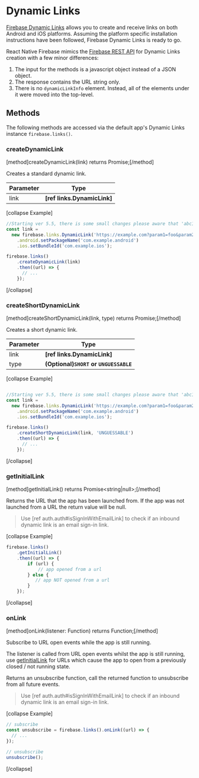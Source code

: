 # Dynamic Links

[Firebase Dynamic Links](https://firebase.google.com/docs/dynamic-links/) allows you to create and receive links on both Android and iOS platforms.
Assuming the platform specific installation instructions have been followed, Firebase Dynamic Links is ready to go.

React Native Firebase mimics the [Firebase REST API](https://firebase.google.com/docs/dynamic-links/rest) for Dynamic Links creation with a few minor differences:

1. The input for the methods is a javascript object instead of a JSON object.
2. The response contains the URL string only.
3. There is no `dynamicLinkInfo` element. Instead, all of the elements under it were moved into the top-level.

## Methods

The following methods are accessed via the default app's Dynamic Links instance `firebase.links()`.

### createDynamicLink
[method]createDynamicLink(link) returns Promise<string>;[/method]

Creates a standard dynamic link.

| Parameter | Type |
| --------- | ------- |
| link   | **[ref links.DynamicLink]**  |

[collapse Example]
```javascript
//Starting ver 5.5, there is some small changes please aware that 'abc123.page.link' had changed to 'https://abc123.page.link'
const link = 
  new firebase.links.DynamicLink('https://example.com?param1=foo&param2=bar', 'https://abc123.page.link')
    .android.setPackageName('com.example.android')
    .ios.setBundleId('com.example.ios');

firebase.links()
    .createDynamicLink(link)
    .then((url) => {
      // ...
    });
```
[/collapse]

### createShortDynamicLink
[method]createShortDynamicLink(link, type) returns Promise<string>;[/method]

Creates a short dynamic link.

| Parameter | Type |
| --------- | ------- |
| link   | **[ref links.DynamicLink]**  |
| type   | **(Optional)`SHORT` or `UNGUESSABLE`**  |

[collapse Example]
```javascript

//Starting ver 5.5, there is some small changes please aware that 'abc123.page.link' had changed to 'https://abc123.page.link'
const link = 
  new firebase.links.DynamicLink('https://example.com?param1=foo&param2=bar', 'https://abc123.page.link')
    .android.setPackageName('com.example.android')
    .ios.setBundleId('com.example.ios');

firebase.links()
    .createShortDynamicLink(link, 'UNGUESSABLE')
    .then((url) => {
      // ...
    });
```
[/collapse]

### getInitialLink
[method]getInitialLink() returns Promise<string|null>;[/method]

Returns the URL that the app has been launched from. If the app was not launched from a URL the return value will be null.

> Use [ref auth.auth#isSignInWithEmailLink] to check if an inbound dynamic link is an email sign-in link.

[collapse Example]
```javascript
firebase.links()
    .getInitialLink()
    .then((url) => {
        if (url) {
            // app opened from a url
        } else {
           // app NOT opened from a url
        }
    });
```
[/collapse]

### onLink
[method]onLink(listener: Function<string>) returns Function;[/method]

Subscribe to URL open events while the app is still running.

The listener is called from URL open events whilst the app is still running, use [getInitialLink](#getInitialLink) for URLs which cause the app to open from a previously closed / not running state.

Returns an unsubscribe function, call the returned function to unsubscribe from all future events.

> Use [ref auth.auth#isSignInWithEmailLink] to check if an inbound dynamic link is an email sign-in link.

[collapse Example]
```javascript
// subscribe
const unsubscribe = firebase.links().onLink((url) => {
  // ...
});

// unsubscribe
unsubscribe();
```
[/collapse]
